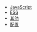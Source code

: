 * [JavaScript](view/web/javascript/JavaScript.md)
* [ES6](view/web/javascript/Es6.md)
* [其他](view/web/javascript/else.md)
* [配置](view/config/config.md)